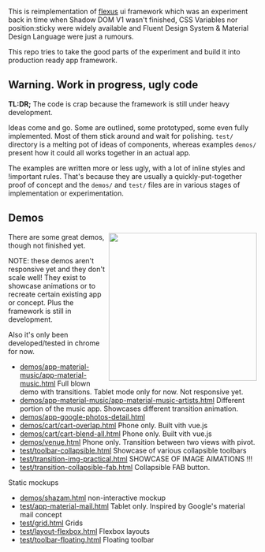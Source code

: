 This is reimplementation of [flexus](https://github.com/MikeKovarik/flexus) ui framework which was an experiment back in time when Shadow DOM V1 wasn't finished, CSS Variables nor position:sticky were widely available and Fluent Design System & Material Design Language were just a rumours.

This repo tries to take the good parts of the experiment and build it into production ready app framework.

## Warning. Work in progress, ugly code

**TL:DR;** The code is crap because the framework is still under heavy development.

Ideas come and go. Some are outlined, some prototyped, some even fully implemented. Most of them stick around and wait for polishing. `test/` directory is a melting pot of ideas of components, whereas examples `demos/` present how it could all works together in an actual app.

The examples are written more or less ugly, with a lot of inline styles and !important rules. That's because they are usually a quickly-put-together proof of concept and the `demos/` and `test/` files are in various stages of implementation or experimentation.

## Demos


<img align="right" src="https://raw.githubusercontent.com/MikeKovarik/resume/master/flexus-animations.gif" width="300">

There are some great demos, though not finished yet.

NOTE: these demos aren't responsive yet and they don't scale well! They exist to showcase animations or to recreate certain existing app or concept. Plus the framework is still in development.

Also it's only been developed/tested in chrome for now.

* [demos/app-material-music/app-material-music.html](https://flexus-next.netlify.com/demos/app-material-music/app-material-music.html) Full blown demo with transitions. Tablet mode only for now. Not responsive yet.
* [demos/app-material-music/app-material-music-artists.html](https://flexus-next.netlify.com/demos/app-material-music/app-material-music-artists.html) Different portion of the music app. Showcases different transition animation.
* [demos/app-google-photos-detail.html](https://flexus-next.netlify.com/demos/app-google-photos-detail.html)
* [demos/cart/cart-overlap.html](https://flexus-next.netlify.com/demos/cart/cart-overlap.html) Phone only. Built vith vue.js
* [demos/cart/cart-blend-all.html](https://flexus-next.netlify.com/demos/cart/cart-blend-all.html) Phone only. Built vith vue.js
* [demos/venue.html](https://flexus-next.netlify.com/demos/venue.html) Phone only. Transition between two views with pivot.
* [test/toolbar-collapsible.html](https://flexus-next.netlify.com/test/toolbar-collapsible.html) Showcase of various collapsible toolbars
* [test/transition-img-practical.html](https://flexus-next.netlify.com/test/transition-img-practical.html) SHOWCASE OF IMAGE AIMATIONS !!!
* [test/transition-collapsible-fab.html](https://flexus-next.netlify.com/test/transition-collapsible-fab.html) Collapsible FAB button.

Static mockups
* [demos/shazam.html](https://flexus-next.netlify.com/demos/shazam.html) non-interactive mockup
* [test/app-material-mail.html](https://flexus-next.netlify.com/test/app-material-mail.html) Tablet only. Inspired by Google's material mail concept
* [test/grid.html](https://flexus-next.netlify.com/test/grid.html) Grids
* [test/layout-flexbox.html](https://flexus-next.netlify.com/test/layout-flexbox.html) Flexbox layouts
* [test/toolbar-floating.html](https://flexus-next.netlify.com/test/toolbar-floating.html) Floating toolbar
